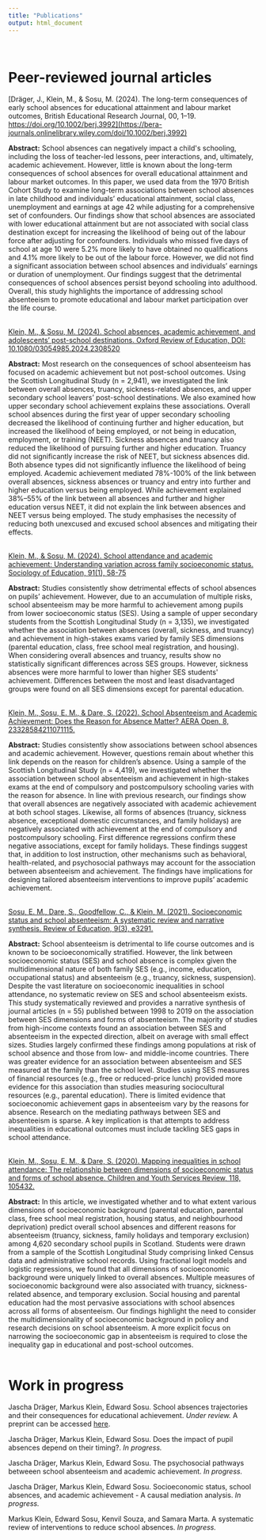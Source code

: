 ```yaml
---
title: "Publications"
output: html_document
---
```

<br> 

# Peer-reviewed journal articles

[Dräger, J., Klein, M., & Sosu, M. (2024). The long-term consequences of early school absences for educational attainment and labour market outcomes, British Educational Research Journal, 00, 1–19. https://doi.org/10.1002/berj.3992](https://bera-journals.onlinelibrary.wiley.com/doi/10.1002/berj.3992)

**Abstract:** School absences can negatively impact a child's schooling, including the loss of teacher-led lessons, peer interactions, and, ultimately, academic achievement. However, little is known about the long-term consequences of school absences for overall educational attainment and labour market outcomes. In this paper, we used data from the 1970 British Cohort Study to examine long-term associations between school absences in late childhood and individuals’ educational attainment, social class, unemployment and earnings at age 42 while adjusting for a comprehensive set of confounders. Our findings show that school absences are associated with lower educational attainment but are not associated with social class destination except for increasing the likelihood of being out of the labour force after adjusting for confounders. Individuals who missed five days of school at age 10 were 5.2% more likely to have obtained no qualifications and 4.1% more likely to be out of the labour force. However, we did not find a significant association between school absences and individuals’ earnings or duration of unemployment. Our findings suggest that the detrimental consequences of school absences persist beyond schooling into adulthood. Overall, this study highlights the importance of addressing school absenteeism to promote educational and labour market participation over the life course.<br> <br>

[Klein, M., & Sosu, M. (2024). School absences, academic achievement, and adolescents’ post-school destinations. Oxford Review of Education, DOI: 10.1080/03054985.2024.2308520](https://www.tandfonline.com/doi/full/10.1080/03054985.2024.2308520?src=exp-la)

**Abstract:** Most research on the consequences of school absenteeism has focused on academic achievement but not post-school outcomes. Using the Scottish Longitudinal Study (n = 2,941), we investigated the link between overall absences, truancy, sickness-related absences, and upper secondary school leavers’ post-school destinations. We also examined how upper secondary school achievement explains these associations. Overall school absences during the first year of upper secondary schooling decreased the likelihood of continuing further and higher education, but increased the likelihood of being employed, or not being in education, employment, or training (NEET). Sickness absences and truancy also reduced the likelihood of pursuing further and higher education. Truancy did not significantly increase the risk of NEET, but sickness absences did. Both absence types did not significantly influence the likelihood of being employed. Academic achievement mediated 78%-100% of the link between overall absences, sickness absences or truancy and entry into further and higher education versus being employed. While achievement explained 38%–55% of the link between all absences and further and higher education versus NEET, it did not explain the link between absences and NEET versus being employed. The study emphasises the necessity of reducing both unexcused and excused school absences and mitigating their effects.<br> <br>



[Klein, M., & Sosu, M. (2024). School attendance and academic achievement: Understanding variation across family socioeconomic status. Sociology of Education, 91(1), 58-75](https://doi.org/10.1177/00380407231191541)

**Abstract:** Studies consistently show detrimental effects of school absences on pupils’ achievement. However, due to an accumulation of multiple risks, school absenteeism may be more harmful to achievement among pupils from lower socioeconomic status (SES). Using a sample of upper secondary students from the Scottish Longitudinal Study (n = 3,135), we investigated whether the association between absences (overall, sickness, and truancy) and achievement in high-stakes exams varied by family SES dimensions (parental education, class, free school meal registration, and housing). When considering overall absences and truancy, results show no statistically significant differences across SES groups. However, sickness absences were more harmful to lower than higher SES students' achievement. Differences between the most and least disadvantaged groups were found on all SES dimensions except for parental education.<br> <br>


[Klein, M., Sosu, E. M., & Dare, S. (2022). School Absenteeism and Academic Achievement: Does the Reason for Absence Matter? AERA Open, 8, 23328584211071115.](https://journals.sagepub.com/doi/full/10.1177/23328584211071115)  

**Abstract:** Studies consistently show associations between school absences and academic achievement. However, questions remain about whether this link depends on the reason for children’s absence. Using a sample of the Scottish Longitudinal Study (n = 4,419), we investigated whether the association between school absenteeism and achievement in high-stakes exams at the end of compulsory and postcompulsory schooling varies with the reason for absence. In line with previous research, our findings show that overall absences are negatively associated with academic achievement at both school stages. Likewise, all forms of absences (truancy, sickness absence, exceptional domestic circumstances, and family holidays) are negatively associated with achievement at the end of compulsory and postcompulsory schooling. First difference regressions confirm these negative associations, except for family holidays. These findings suggest that, in addition to lost instruction, other mechanisms such as behavioral, health-related, and psychosocial pathways may account for the association between absenteeism and achievement. The findings have implications for designing tailored absenteeism interventions to improve pupils’ academic achievement.<br> <br>   

[Sosu, E. M., Dare, S., Goodfellow, C., & Klein, M. (2021). Socioeconomic status and school absenteeism: A systematic review and narrative synthesis. Review of Education, 9(3), e3291.](https://bera-journals.onlinelibrary.wiley.com/doi/full/10.1002/rev3.3291)  

**Abstract:** School absenteeism is detrimental to life course outcomes and is known to be socioeconomically stratified.  However, the link between socioeconomic status (SES) and school absence is complex given the multidimensional nature of both family SES (e.g., income, education, occupational status) and absenteeism (e.g., truancy, sickness, suspension).  Despite the vast literature on socioeconomic inequalities in school attendance, no systematic review on SES and school absenteeism exists.  This study systematically reviewed and provides a narrative synthesis of journal articles (n = 55) published between 1998 to 2019 on the association between SES dimensions and forms of absenteeism.  The majority of studies from high-income contexts found an association between SES and absenteeism in the expected direction, albeit on average with small effect sizes.  Studies largely confirmed these findings among populations at risk of school absence and those from low- and middle-income countries.  There was greater evidence for an association between absenteeism and SES measured at the family than the school level.  Studies using SES measures of financial resources (e.g., free or reduced-price lunch) provided more evidence for this association than studies measuring sociocultural resources (e.g., parental education).  There is limited evidence that socioeconomic achievement gaps in absenteeism vary by the reasons for absence. Research on the mediating pathways between SES and absenteeism is sparse.  A key implication is that attempts to address inequalities in educational outcomes must include tackling SES gaps in school attendance.<br> <br>   


[Klein, M., Sosu, E. M., & Dare, S. (2020). Mapping inequalities in school attendance: The relationship between dimensions of socioeconomic status and forms of school absence. Children and Youth Services Review, 118, 105432.](https://www.sciencedirect.com/science/article/pii/S0190740920303698)

**Abstract:** In this article, we investigated whether and to what extent various dimensions of socioeconomic background (parental education, parental class, free school meal registration, housing status, and neighbourhood deprivation) predict overall school absences and different reasons for absenteeism (truancy, sickness, family holidays and temporary exclusion) among 4,620 secondary school pupils in Scotland. Students were drawn from a sample of the Scottish Longitudinal Study comprising linked Census data and administrative school records. Using fractional logit models and logistic regressions, we found that all dimensions of socioeconomic background were uniquely linked to overall absences. Multiple measures of socioeconomic background were also associated with truancy, sickness-related absence, and temporary exclusion. Social housing and parental education had the most pervasive associations with school absences across all forms of absenteeism. Our findings highlight the need to consider the multidimensionality of socioeconomic background in policy and research decisions on school absenteeism. A more explicit focus on narrowing the socioeconomic gap in absenteeism is required to close the inequality gap in educational and post-school outcomes.<br> <br>


# Work in progress

Jascha Dräger, Markus Klein, Edward Sosu. School absences trajectories and their consequences for educational achievement. *Under review.* A preprint can be accessed [here](https://edarxiv.org/ch4jq/).

Jascha Dräger, Markus Klein, Edward Sosu. Does the impact of pupil absences depend on their timing?. *In progress.*

Jascha Dräger, Markus Klein, Edward Sosu. The psychosocial pathways betweeen school absenteeism and academic achievement. *In progress.*

Jascha Dräger, Markus Klein, Edward Sosu. Socioeconomic status, school absences, and academic achievement - A causal mediation analysis. *In progress.*

Markus Klein, Edward Sosu, Kenvil Souza, and Samara Marta. A systematic review of interventions to reduce school absences. *In progress.*

